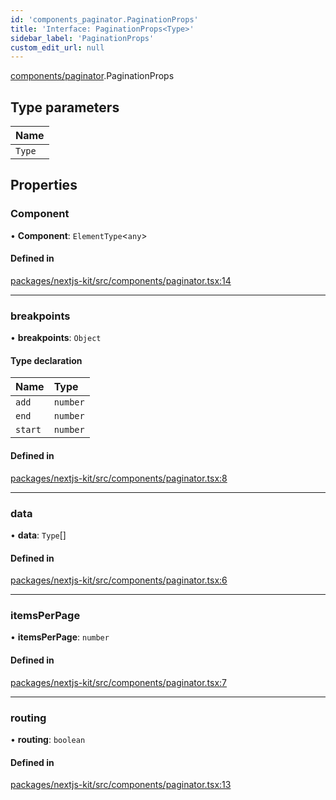 ```yaml
---
id: 'components_paginator.PaginationProps'
title: 'Interface: PaginationProps<Type>'
sidebar_label: 'PaginationProps'
custom_edit_url: null
---
```


[components/paginator](../modules/components_paginator.md).PaginationProps

## Type parameters

| Name   |
| :----- |
| `Type` |

## Properties

### Component

• **Component**: `ElementType`<`any`\>

#### Defined in

[packages/nextjs-kit/src/components/paginator.tsx:14](https://github.com/pantheon-systems/decoupled-kit-js/blob/4f3ee4f/packages/nextjs-kit/src/components/paginator.tsx#L14)

---

### breakpoints

• **breakpoints**: `Object`

#### Type declaration

| Name    | Type     |
| :------ | :------- |
| `add`   | `number` |
| `end`   | `number` |
| `start` | `number` |

#### Defined in

[packages/nextjs-kit/src/components/paginator.tsx:8](https://github.com/pantheon-systems/decoupled-kit-js/blob/4f3ee4f/packages/nextjs-kit/src/components/paginator.tsx#L8)

---

### data

• **data**: `Type`[]

#### Defined in

[packages/nextjs-kit/src/components/paginator.tsx:6](https://github.com/pantheon-systems/decoupled-kit-js/blob/4f3ee4f/packages/nextjs-kit/src/components/paginator.tsx#L6)

---

### itemsPerPage

• **itemsPerPage**: `number`

#### Defined in

[packages/nextjs-kit/src/components/paginator.tsx:7](https://github.com/pantheon-systems/decoupled-kit-js/blob/4f3ee4f/packages/nextjs-kit/src/components/paginator.tsx#L7)

---

### routing

• **routing**: `boolean`

#### Defined in

[packages/nextjs-kit/src/components/paginator.tsx:13](https://github.com/pantheon-systems/decoupled-kit-js/blob/4f3ee4f/packages/nextjs-kit/src/components/paginator.tsx#L13)

